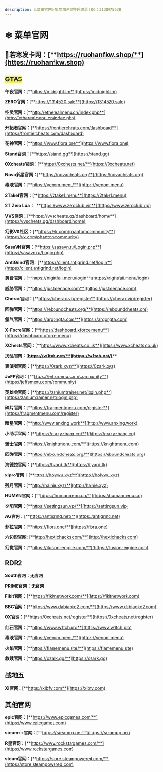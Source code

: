 ```yaml
---
description: 此菜单官网合集均由若寒整理收录丨QQ：3138975638
---
```


# ❄ 菜单官网

## **🛒若寒发卡网：**[**https://ruohanfkw.shop/**](https://ruohanfkw.shop)

## <mark style="color:blue;">GTA5</mark>

**午夜官网：**[**https://midnight.im**](https://midnight.im)

**ZERO官网：**[**https://1314520.sale**](https://1314520.sale)

**空灵官网：**[**http://etherealmenu.cn/index.php**](http://etherealmenu.cn/index.php)

**开拓者官网：**[**https://frontiercheats.com/dashboard**](https://frontiercheats.com/dashboard)

**花神官网：**[**https://www.fiora.one**](https://www.fiora.one)

**Stand官网：**[**https://stand.gg**](https://stand.gg)

**0Xcheats官网：**[**https://0xcheats.net/**](https://0xcheats.net)

**Nova新星官网：**[**https://novacheats.org**](https://novacheats.org)

**毒液官网：**[**https://venom.menu/**](https://venom.menu)

**2Take1官网：**[**https://2take1.menu**](https://2take1.menu)

**2T Zero Lua：** [**https://www.zeroclub.vip**](https://www.zeroclub.vip)

**VVS官网：**[**https://vvscheats.gg/dashboard/home**](https://vvscheats.gg/dashboard/home)

**幻影VK社区：**[**https://vk.com/phantomcommunity**](https://vk.com/phantomcommunity)

**SasaVN官网：**[**https://sasavn.ru/Login.php**](https://sasavn.ru/Login.php)

**AntiGrind官网：**[**https://client.antigrind.net/login**](https://client.antigrind.net/login)

**黄昏官网：**[**https://nightfall.menu/login**](https://nightfall.menu/login)

**威胁官网：**[**https://justmenace.com**](https://justmenace.com)

**Cherax官网：**[**https://cherax.vip/register**](https://cherax.vip/register)

**回弹官网：**[**https://reboundcheats.org/**](https://reboundcheats.org)

**氩气官网：**[**https://argongta.com/**](https://argongta.com)

**X-Focre官网：**[**https://dashboard.xforce.menu**](https://dashboard.xforce.menu)

**XCheats官网：**[**https://www.xcheats.co.uk**](https://www.xcheats.co.uk)

**扰乱官网：**[**https://w1tch.net/**](https://w1tch.net/)****

**表演者官网：**[**https://0zark.xyz/**](https://0zark.xyz)

**JeFF官网：**[**https://jeffsmenu.com/community**](https://jeffsmenu.com/community)

**英雄会官网：**[**https://zaniumtrainer.net/login.php**](https://zaniumtrainer.net/login.php)

**碎片官网：**[**https://fragmentmenu.com/register**](https://fragmentmenu.com/register)

**暗星官网：**[**http://www.anxing.work**](http://www.anxing.work)

**小助手官网：**[**https://crazyzhang.cn/**](https://crazyzhang.cn)

**骑士官网：**[**https://knightmenu.com/**](https://knightmenu.com)

**回弹官网：**[**https://eboundcheats.org/**](https://eboundcheats.org)

**海德拉官网：**[**https://hyard.tk**](https://hyard.tk)

**xipro官网：**[**https://holywu.xyz/**](https://holywu.xyz)

**残月官网：**[**http://hainie.xyz/**](http://hainie.xyz)

**HUMAN官网：**[**https://humanmenu.cn/**](https://humanmenu.cn)

**夕阳官网：**[**https://settingsun.vip/**](https://settingsun.vip)

**AG官网：**[**https://antigrind.net/**](https://antigrind.net)

**菲拉官网：**[**https://fiora.one/**](https://fiora.one)

**六边形官网:** [**http://hextichacks.com/**](http://hextichacks.com)

**幻觉官网：**[**https://ilusion-engine.com/**](https://ilusion-engine.com)

## **RDR2**

**South官网：无官网**

**PRIME官网：无官网**

**Fikit官网：**[**https://fikitnetwork.com/**](https://fikitnetwork.com)

**BBC官网：**[**https://www.dabiaoke2.com/**](https://www.dabiaoke2.com)

**0X官网：**[**https://0xcheats.net/register**](https://0xcheats.net/register)

**红石官网：**[**https://www.w1tch.pro**](https://www.w1tch.pro)

**毒液官网：**[**https://venom.menu/**](https://venom.menu)

**火焰官网：**[**https://flamemenu.site/**](https://flamemenu.site)

**救赎官网：**[**https://ozark.gg/**](https://ozark.gg)

## **战地五**

**Xi官网：**[**https://xibfv.com**](https://xibfv.com)

## **其他官网**

**epic官网：**[**https://www.epicgames.com/**](https://www.epicgames.com)

**steam++官网：**[**https://steampp.net**](https://steampp.net)

**R星官网：**[**https://www.rockstargames.com/**](https://www.rockstargames.com)

**steam官网：**[**https://store.steampowered.com/**](https://store.steampowered.com)
